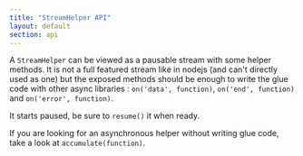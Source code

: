 ```yaml
---
title: "StreamHelper API"
layout: default
section: api
---
```


A `StreamHelper` can be viewed as a pausable stream with some helper methods.
It is not a full featured stream like in nodejs (and can't directly used as one)
but the exposed methods should be enough to write the glue code with other async
libraries : `on('data', function)`, `on('end', function)` and `on('error', function)`.

It starts paused, be sure to `resume()` it when ready.

If you are looking for an asynchronous helper without writing glue code, take a
look at `accumulate(function)`.
